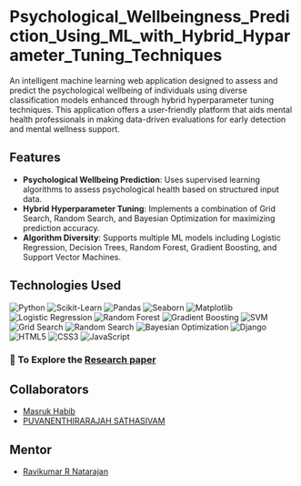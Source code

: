 # Psychological_Wellbeingness_Prediction_Using_ML_with_Hybrid_Hyparameter_Tuning_Techniques


An intelligent machine learning web application designed to assess and predict the psychological wellbeing of individuals using diverse classification models enhanced through hybrid hyperparameter tuning techniques. This application offers a user-friendly platform that aids mental health professionals in making data-driven evaluations for early detection and mental wellness support.

## Features

- **Psychological Wellbeing Prediction**: Uses supervised learning algorithms to assess psychological health based on structured input data.
- **Hybrid Hyperparameter Tuning**: Implements a combination of Grid Search, Random Search, and Bayesian Optimization for maximizing prediction accuracy.
- **Algorithm Diversity**: Supports multiple ML models including Logistic Regression, Decision Trees, Random Forest, Gradient Boosting, and Support Vector Machines.

## Technologies Used

![Python](https://img.shields.io/badge/-Python-3776AB?style=flat-square&logo=python&logoColor=white)
![Scikit-Learn](https://img.shields.io/badge/-Scikit--Learn-F7931E?style=flat-square&logo=scikit-learn&logoColor=white)
![Pandas](https://img.shields.io/badge/-Pandas-150458?style=flat-square&logo=pandas&logoColor=white)
![Seaborn](https://img.shields.io/badge/-Seaborn-3776AB?style=flat-square&logo=python&logoColor=white)
![Matplotlib](https://img.shields.io/badge/-Matplotlib-11557C?style=flat-square&logo=python&logoColor=white)
![Logistic Regression](https://img.shields.io/badge/-Logistic%20Regression-795548?style=flat-square&logo=scikit-learn&logoColor=white)
![Random Forest](https://img.shields.io/badge/-Random%20Forest-4CAF50?style=flat-square&logo=scikit-learn&logoColor=white)
![Gradient Boosting](https://img.shields.io/badge/-Gradient%20Boosting-673AB7?style=flat-square&logo=scikit-learn&logoColor=white)
![SVM](https://img.shields.io/badge/-SVM-000000?style=flat-square&logo=scikit-learn&logoColor=white)
![Grid Search](https://img.shields.io/badge/-Grid%20Search-6A1B9A?style=flat-square&logo=scikit-learn&logoColor=white)
![Random Search](https://img.shields.io/badge/-Random%20Search-FFC107?style=flat-square&logo=scikit-learn&logoColor=black)
![Bayesian Optimization](https://img.shields.io/badge/-Bayesian%20Optimization-0277BD?style=flat-square&logo=python&logoColor=white)
![Django](https://img.shields.io/badge/-Django-092E20?style=flat-square&logo=django&logoColor=white)
![HTML5](https://img.shields.io/badge/-HTML5-E34F26?style=flat-square&logo=html5&logoColor=white)
![CSS3](https://img.shields.io/badge/-CSS3-1572B6?style=flat-square&logo=css3&logoColor=white)
![JavaScript](https://img.shields.io/badge/-JavaScript-F7DF1E?style=flat-square&logo=javascript&logoColor=black)


### 📄 To Explore the [Research paper](https://ieeexplore.ieee.org/document/10692172)

## Collaborators

- [Masruk Habib](https://www.linkedin.com/in/masruk-habib)
- [PUVANENTHIRARAJAH SATHASIVAM](https://www.linkedin.com/in/puvanenthirarajah-sathasivam-958014266) 

## Mentor 
- [Ravikumar R Natarajan ](https://www.linkedin.com/in/ravikumarrn/)

